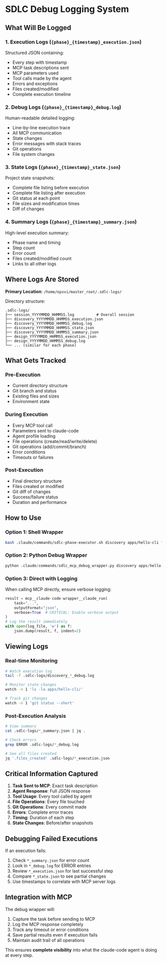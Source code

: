 # SDLC Debug Logging System

## What Will Be Logged

### 1. **Execution Logs** (`{phase}_{timestamp}_execution.json`)
Structured JSON containing:
- Every step with timestamp
- MCP task descriptions sent
- MCP parameters used
- Tool calls made by the agent
- Errors and exceptions
- Files created/modified
- Complete execution timeline

### 2. **Debug Logs** (`{phase}_{timestamp}_debug.log`)
Human-readable detailed logging:
- Line-by-line execution trace
- All MCP communication
- State changes
- Error messages with stack traces
- Git operations
- File system changes

### 3. **State Logs** (`{phase}_{timestamp}_state.json`)
Project state snapshots:
- Complete file listing before execution
- Complete file listing after execution
- Git status at each point
- File sizes and modification times
- Diff of changes

### 4. **Summary Logs** (`{phase}_{timestamp}_summary.json`)
High-level execution summary:
- Phase name and timing
- Step count
- Error count
- Files created/modified count
- Links to all other logs

## Where Logs Are Stored

**Primary Location**: `/home/opsvi/master_root/.sdlc-logs/`

Directory structure:
```
.sdlc-logs/
├── session_YYYYMMDD_HHMMSS.log          # Overall session
├── discovery_YYYYMMDD_HHMMSS_execution.json
├── discovery_YYYYMMDD_HHMMSS_debug.log
├── discovery_YYYYMMDD_HHMMSS_state.json
├── discovery_YYYYMMDD_HHMMSS_summary.json
├── design_YYYYMMDD_HHMMSS_execution.json
├── design_YYYYMMDD_HHMMSS_debug.log
└── ... (similar for each phase)
```

## What Gets Tracked

### Pre-Execution
- Current directory structure
- Git branch and status
- Existing files and sizes
- Environment state

### During Execution
- Every MCP tool call
- Parameters sent to claude-code
- Agent profile loading
- File operations (create/read/write/delete)
- Git operations (add/commit/branch)
- Error conditions
- Timeouts or failures

### Post-Execution
- Final directory structure
- Files created or modified
- Git diff of changes
- Success/failure status
- Duration and performance

## How to Use

### Option 1: Shell Wrapper
```bash
bash .claude/commands/sdlc-phase-executor.sh discovery apps/hello-cli "Execute discovery phase"
```

### Option 2: Python Debug Wrapper
```python
python .claude/commands/sdlc_mcp_debug_wrapper.py discovery apps/hello-cli "Execute discovery phase"
```

### Option 3: Direct with Logging
When calling MCP directly, ensure verbose logging:
```python
result = mcp__claude-code-wrapper__claude_run(
    task="...",
    outputFormat="json",
    verbose=True  # CRITICAL: Enable verbose output
)
# Log the result immediately
with open(log_file, 'w') as f:
    json.dump(result, f, indent=2)
```

## Viewing Logs

### Real-time Monitoring
```bash
# Watch execution log
tail -f .sdlc-logs/discovery_*_debug.log

# Monitor state changes
watch -n 1 'ls -la apps/hello-cli/'

# Track git changes
watch -n 1 'git status --short'
```

### Post-Execution Analysis
```bash
# View summary
cat .sdlc-logs/*_summary.json | jq .

# Check errors
grep ERROR .sdlc-logs/*_debug.log

# See all files created
jq '.files_created' .sdlc-logs/*_execution.json
```

## Critical Information Captured

1. **Task Sent to MCP**: Exact task description
2. **Agent Response**: Full JSON response
3. **Tool Usage**: Every tool called by agent
4. **File Operations**: Every file touched
5. **Git Operations**: Every commit made
6. **Errors**: Complete error traces
7. **Timing**: Duration of each step
8. **State Changes**: Before/after snapshots

## Debugging Failed Executions

If an execution fails:
1. Check `*_summary.json` for error count
2. Look in `*_debug.log` for ERROR entries
3. Review `*_execution.json` for last successful step
4. Compare `*_state.json` to see partial changes
5. Use timestamps to correlate with MCP server logs

## Integration with MCP

The debug wrapper will:
1. Capture the task before sending to MCP
2. Log the MCP response completely
3. Track any timeout or error conditions
4. Save partial results even if execution fails
5. Maintain audit trail of all operations

This ensures **complete visibility** into what the claude-code agent is doing at every step.
